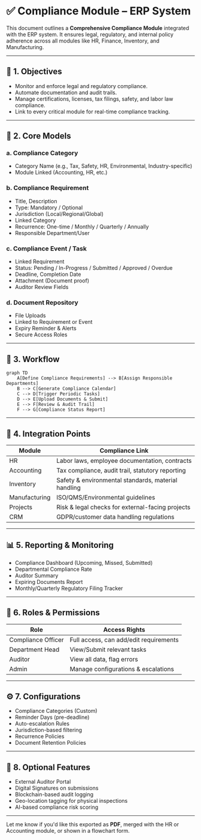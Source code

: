 # ✅ Compliance Module – ERP System

This document outlines a **Comprehensive Compliance Module** integrated with the ERP system. It ensures legal, regulatory, and internal policy adherence across all modules like HR, Finance, Inventory, and Manufacturing.

---

## 🧭 1. Objectives

- Monitor and enforce legal and regulatory compliance.
- Automate documentation and audit trails.
- Manage certifications, licenses, tax filings, safety, and labor law compliance.
- Link to every critical module for real-time compliance tracking.

---

## 🧱 2. Core Models

### a. **Compliance Category**

- Category Name (e.g., Tax, Safety, HR, Environmental, Industry-specific)
- Module Linked (Accounting, HR, etc.)

### b. **Compliance Requirement**

- Title, Description
- Type: Mandatory / Optional
- Jurisdiction (Local/Regional/Global)
- Linked Category
- Recurrence: One-time / Monthly / Quarterly / Annually
- Responsible Department/User

### c. **Compliance Event / Task**

- Linked Requirement
- Status: Pending / In-Progress / Submitted / Approved / Overdue
- Deadline, Completion Date
- Attachment (Document proof)
- Auditor Review Fields

### d. **Document Repository**

- File Uploads
- Linked to Requirement or Event
- Expiry Reminder & Alerts
- Secure Access Roles

---

## 🔁 3. Workflow

```mermaid
graph TD
    A[Define Compliance Requirements] --> B[Assign Responsible Departments]
    B --> C[Generate Compliance Calendar]
    C --> D[Trigger Periodic Tasks]
    D --> E[Upload Documents & Submit]
    E --> F[Review & Audit Trail]
    F --> G[Compliance Status Report]
```

---

## 🔗 4. Integration Points

| Module        | Compliance Link                                     |
| ------------- | --------------------------------------------------- |
| HR            | Labor laws, employee documentation, contracts       |
| Accounting    | Tax compliance, audit trail, statutory reporting    |
| Inventory     | Safety & environmental standards, material handling |
| Manufacturing | ISO/QMS/Environmental guidelines                    |
| Projects      | Risk & legal checks for external-facing projects    |
| CRM           | GDPR/customer data handling regulations             |

---

## 📊 5. Reporting & Monitoring

- Compliance Dashboard (Upcoming, Missed, Submitted)
- Departmental Compliance Rate
- Auditor Summary
- Expiring Documents Report
- Monthly/Quarterly Regulatory Filing Tracker

---

## 🔐 6. Roles & Permissions

| Role               | Access Rights                          |
| ------------------ | -------------------------------------- |
| Compliance Officer | Full access, can add/edit requirements |
| Department Head    | View/Submit relevant tasks             |
| Auditor            | View all data, flag errors             |
| Admin              | Manage configurations & escalations    |

---

## ⚙️ 7. Configurations

- Compliance Categories (Custom)
- Reminder Days (pre-deadline)
- Auto-escalation Rules
- Jurisdiction-based filtering
- Recurrence Policies
- Document Retention Policies

---

## 🌟 8. Optional Features

- External Auditor Portal
- Digital Signatures on submissions
- Blockchain-based audit logging
- Geo-location tagging for physical inspections
- AI-based compliance risk scoring

---

Let me know if you'd like this exported as **PDF**, merged with the HR or Accounting module, or shown in a flowchart form.

